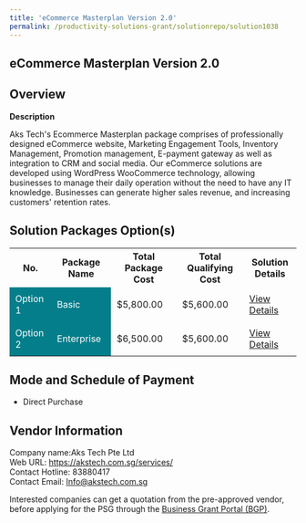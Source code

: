 ```yaml
---
title: 'eCommerce Masterplan Version 2.0'
permalink: /productivity-solutions-grant/solutionrepo/solution1038
---
```


## eCommerce Masterplan Version 2.0

## Overview

**Description**

Aks Tech's Ecommerce Masterplan package comprises of professionally designed eCommerce website, Marketing Engagement Tools, Inventory Management, Promotion management, E-payment gateway as well as integration to CRM and social media. Our eCommerce solutions are developed using WordPress WooCommerce technology, allowing businesses to manage their daily operation without the need to have any IT knowledge. Businesses can  generate higher sales revenue, and increasing customers' retention rates.

## Solution Packages Option(s)

<table>
<tr>
<th><b>No.</b></th>
<th><b>Package Name</b></th>
<th><b>Total Package Cost</b></th>
<th><b>Total Qualifying Cost</b></th>
<th><b>Solution Details</b></th>
</tr>
<tr>
<td style='padding: 10px; background-color: #037E8A; color: #FFFFFF;'>Option 1</td>
<td style='padding: 10px; background-color: #037E8A; color: #FFFFFF;'>Basic</td>
<td style='padding: 10px;'>$5,800.00</td>
<td style='padding: 10px;'>$5,600.00</td>
<td style='padding: 10px;'><a href='/images/psg/Aks_Tech_eCommerce_Masterplan_Ver2_0_Desensitised_Annex3_Part1.pdf' target='_blank'>View Details</a></td>
</tr>
<tr>
<td style='padding: 10px; background-color: #037E8A; color: #FFFFFF;'>Option 2</td>
<td style='padding: 10px; background-color: #037E8A; color: #FFFFFF;'>Enterprise</td>
<td style='padding: 10px;'>$6,500.00</td>
<td style='padding: 10px;'>$5,600.00</td>
<td style='padding: 10px;'><a href='/images/psg/Aks_Tech_eCommerce_Masterplan_Ver2_0_Desensitised_Annex3_Part2.pdf' target='_blank'>View Details</a></td>
</tr>
</table>

## Mode and Schedule of Payment

 - Direct Purchase

## Vendor Information

 Company name:Aks Tech Pte Ltd<br>Web URL: https://akstech.com.sg/services/ <br>Contact Hotline: 83880417 <br>Contact Email: Info@akstech.com.sg 

Interested companies can get a quotation from the pre-approved vendor, before applying for the PSG through the <a href='https://www.businessgrants.gov.sg/' target='_blank' rel='noopener'>Business Grant Portal (BGP)</a>.

<script src="/jquery/resize-tables.js"></script>
